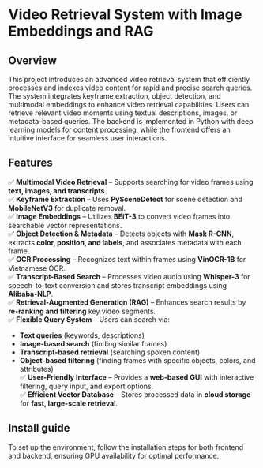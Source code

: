 # Video Retrieval System with Image Embeddings and RAG
## Overview
This project introduces an advanced video retrieval system that efficiently processes and indexes video content for rapid and precise search queries. The system integrates keyframe extraction, object detection, and multimodal embeddings to enhance video retrieval capabilities. Users can retrieve relevant video moments using textual descriptions, images, or metadata-based queries. The backend is implemented in Python with deep learning models for content processing, while the frontend offers an intuitive interface for seamless user interactions. 
## Features
✅ **Multimodal Video Retrieval** – Supports searching for video frames using **text, images, and transcripts**.  
✅ **Keyframe Extraction** – Uses **PySceneDetect** for scene detection and **MobileNetV3** for duplicate removal.  
✅ **Image Embeddings** – Utilizes **BEiT-3** to convert video frames into searchable vector representations.  
✅ **Object Detection & Metadata** – Detects objects with **Mask R-CNN**, extracts **color, position, and labels**, and associates metadata with each frame.  
✅ **OCR Processing** – Recognizes text within frames using **VinOCR-1B** for Vietnamese OCR.  
✅ **Transcript-Based Search** – Processes video audio using **Whisper-3** for speech-to-text conversion and stores transcript embeddings using **Alibaba-NLP**.  
✅ **Retrieval-Augmented Generation (RAG)** – Enhances search results by **re-ranking and filtering** key video segments.  
✅ **Flexible Query System** – Users can search via:  
   - **Text queries** (keywords, descriptions)  
   - **Image-based search** (finding similar frames)  
   - **Transcript-based retrieval** (searching spoken content)  
   - **Object-based filtering** (finding frames with specific objects, colors, and attributes)  
✅ **User-Friendly Interface** – Provides a **web-based GUI** with interactive filtering, query input, and export options.  
✅ **Efficient Vector Database** – Stores processed data in **cloud storage** for **fast, large-scale retrieval**.  

## Install guide
To set up the environment, follow the installation steps for both frontend and backend, ensuring GPU availability for optimal performance.
